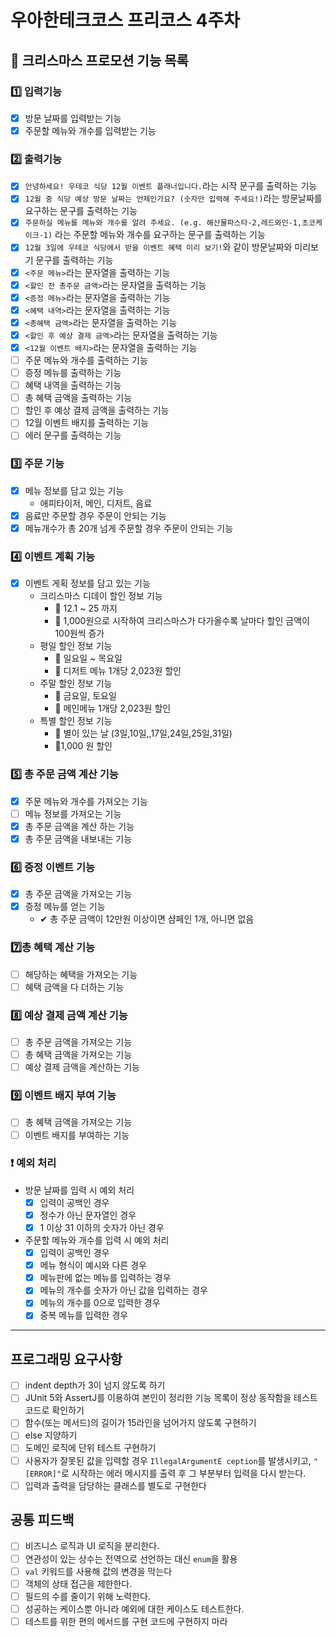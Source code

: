 # 우아한테크코스 프리코스 4주차

## 🎄 크리스마스 프로모션 기능 목록

### 1️⃣ 입력기능

- [x]  방문 날짜를 입력받는 기능
- [x] 주문할 메뉴와 개수를 입력받는 기능

### 2️⃣ 출력기능

- [x] `안녕하세요! 우테코 식당 12월 이벤트 플래너입니다.`라는 시작 문구를 출력하는 기능
- [x] `12월 중 식당 예상 방문 날짜는 언제인가요? (숫자만 입력해 주세요!)`라는 방문날짜를 요구하는 문구를 출력하는 기능
- [x] `주문하실 메뉴를 메뉴와 개수를 알려 주세요. (e.g. 해산물파스타-2,레드와인-1,초코케이크-1)` 라는 주문할 메뉴와 개수를 요구하는 문구를 출력하는 기능
- [x] `12월 3일에 우테코 식당에서 받을 이벤트 혜택 미리 보기!`와 같이 방문날짜와 미리보기 문구를 출력하는 기능
- [x] `<주문 메뉴>`라는 문자열을 출력하는 기능
- [x] `<할인 전 총주문 금액>`라는 문자열을 출력하는 기능
- [x] `<증정 메뉴>`라는 문자열을 출력하는 기능
- [x] `<혜택 내역>`라는 문자열을 출력하는 기능
- [x] `<총혜택 금액>`라는 문자열을 출력하는 기능
- [x] `<할인 후 예상 결제 금액>`라는 문자열을 출력하는 기능
- [x] `<12월 이벤트 배지>`라는 문자열을 출력하는 기능
- [ ] 주문 메뉴와 개수를 출력하는 기능
- [ ] 증정 메뉴를 출력하는 기능
- [ ] 혜택 내역을 출력하는 기능
- [ ] 총 혜택 금액을 출력하는 기능
- [ ] 할인 후 예상 결제 금액을 출력하는 기능
- [ ] 12월 이벤트 배지를 출력하는 기능
- [ ] 에러 문구를 출력하는 기능

### 3️⃣ 주문 기능

- [x] 메뉴 정보를 담고 있는 기능
    - 애피타이저, 메인, 디저트, 음료
- [x] 음료만 주문할 경우 주문이 안되는 기능
- [x] 메뉴개수가 총 20개 넘게 주문할 경우 주문이 안되는 기능

### 4️⃣ 이벤트 계획 기능

- [x] 이벤트 게획 정보를 담고 있는 기능
    - 크리스마스 디데이 할인 정보 기능
        - 📅 12.1 ~ 25 까지
        - 🎉 1,000원으로 시작하여 크리스마스가 다가올수록 날마다 할인 금액이 100원씩 증가
    - 평일 할인 정보 기능
        - 📅 일요일 ~ 목요일
        - 🎉 디저트 메뉴 1개당 2,023원 할인
    - 주말 할인 정보 기능
        - 📅 금요일, 토요일
        - 🎉 메인메뉴 1개당 2,023원 할인
    - 특별 할인 정보 기능
        - 📅 별이 있는 날 (3일,10일,,17일,24일,25일,31일)
        - 🎉1,000 원 할인

### 5️⃣ 총 주문 금액 계산 기능

- [x] 주문 메뉴와 개수를 가져오는 기능
- [ ] 메뉴 정보를 가져오는 기능
- [x] 총 주문 금액을 계산 하는 기능
- [x] 총 주문 금액을 내보내는 기능

### 6️⃣ 증정 이벤트 기능

- [x] 총 주문 금액을 가져오는 기능
- [x] 증정 메뉴를 얻는 기능
    - ✔ 총 주문 금액이 12만원 이상이면 샴페인 1개, 아니면 없음

### 7️⃣총 혜택 계산 기능

- [ ] 해당하는 혜택을 가져오는 기능
- [ ] 혜택 금액을 다 더하는 기능

### 8️⃣ 예상 결제 금액 계산 기능

- [ ] 총 주문 금액을 가져오는 기능
- [ ] 총 혜택 금액을 가져오는 기능
- [ ] 예상 결제 금액을 계산하는 기능

### 9️⃣ 이벤트 배지 부여 기능

- [ ] 총 혜택 금액을 가져오는 기능
- [ ] 이벤트 배지를 부여하는 기능 

### ❗ 예외 처리
- 방문 날짜를 입력 시 예외 처리
  - [x] 입력이 공백인 경우
  - [x] 정수가 아닌 문자열인 경우
  - [x] 1 이상 31 이하의 숫자가 아닌 경우
- 주문할 메뉴와 개수를 입력 시 예외 처리
  - [x] 입력이 공백인 경우 
  - [x] 메뉴 형식이 예시와 다른 경우
  - [x] 메뉴판에 없는 메뉴를 입력하는 경우
  - [x] 메뉴의 개수를 숫자가 아닌 값을 입력하는 경우
  - [x] 메뉴의 개수를 0으로 입력한 경우
  - [x] 중복 메뉴를 입력한 경우

---

## 프로그래밍 요구사항 
- [ ]  indent depth가 3이 넘지 않도록 하기
- [ ]  JUnit 5와 AssertJ를 이용하여 본인이 정리한 기능 목록이 정상 동작함을 테스트 코드로 확인하기
- [ ]  함수(또는 메서드)의 길이가 15라인을 넘어가지 않도록 구현하기
- [ ]  else 지양하기
- [ ]  도메인 로직에 단위 테스트 구현하기
- [ ] 사용자가 잘못된 값을 입력할 경우 `IllegalArgumentE ception`를 발생시키고, `"[ERROR]"`로 시작하는 에러 메시지를 출력 후 그 부분부터 입력을 다시 받는다.
- [ ]  입력과 출력을 담당하는 클래스를 별도로 구현한다

## 공통 피드백

- [ ] 비즈니스 로직과 UI 로직을 분리한다.
- [ ] 연관성이 있는 상수는 전역으로 선언하는 대신 `enum`을 활용
- [ ] `val` 키워드를 사용해 값의 변경을 막는다
- [ ] 객체의 상태 접근을 제한한다.
- [ ] 필드의 수를 줄이기 위해 노력한다.
- [ ] 성공하는 케이스뿐 아니라 예외에 대한 케이스도 테스트한다.
- [ ] 테스트를 위한 편의 메서드를 구현 코드에 구현하지 마라